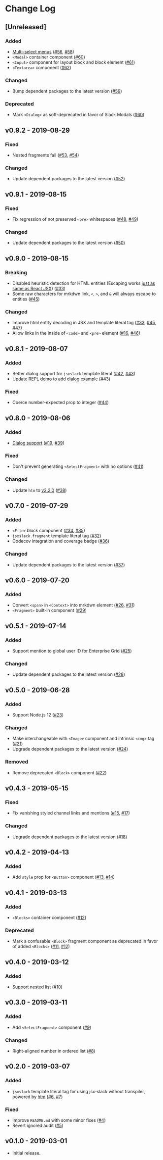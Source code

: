 # Change Log

## [Unreleased]

### Added

- [Multi-select menus](https://api.slack.com/reference/block-kit/block-elements#multi_select) ([#56](https://github.com/speee/jsx-slack/issues/56), [#58](https://github.com/speee/jsx-slack/pull/58))
- `<Modal>` container component ([#60](https://github.com/speee/jsx-slack/pull/60))
- `<Input>` component for layout block and block element ([#61](https://github.com/speee/jsx-slack/pull/61))
- `<Textarea>` component ([#62](https://github.com/speee/jsx-slack/pull/62))

### Changed

- Bump dependent packages to the latest version ([#59](https://github.com/speee/jsx-slack/pull/59))

### Deprecated

- Mark `<Dialog>` as soft-deprecated in favor of Slack Modals ([#60](https://github.com/speee/jsx-slack/pull/60))

## v0.9.2 - 2019-08-29

### Fixed

- Nested fragments fail ([#53](https://github.com/speee/jsx-slack/issues/53), [#54](https://github.com/speee/jsx-slack/pull/54))

### Changed

- Update dependent packages to the latest version ([#52](https://github.com/speee/jsx-slack/pull/52))

## v0.9.1 - 2019-08-15

### Fixed

- Fix regression of not preserved `<pre>` whitespaces ([#48](https://github.com/speee/jsx-slack/issues/48), [#49](https://github.com/speee/jsx-slack/pull/49))

### Changed

- Update dependent packages to the latest version ([#50](https://github.com/speee/jsx-slack/pull/50))

## v0.9.0 - 2019-08-15

### Breaking

- Disabled heuristic detection for HTML entities (Escaping works [just as same as React JSX](https://reactjs.org/docs/jsx-in-depth.html#string-literals)) ([#33](https://github.com/speee/jsx-slack/pull/33))
- Some raw characters for mrkdwn link, `<`, `>`, and `&` will always escape to entities ([#45](https://github.com/speee/jsx-slack/issues/45))

### Changed

- Improve html entity decoding in JSX and template literal tag ([#33](https://github.com/speee/jsx-slack/pull/33), [#45](https://github.com/speee/jsx-slack/issues/45), [#47](https://github.com/speee/jsx-slack/pull/47))
- Allow links in the inside of `<code>` and `<pre>` element ([#16](https://github.com/speee/jsx-slack/pull/16), [#46](https://github.com/speee/jsx-slack/pull/46))

## v0.8.1 - 2019-08-07

### Added

- Better dialog support for `jsxslack` template literal ([#42](https://github.com/speee/jsx-slack/issues/42), [#43](https://github.com/speee/jsx-slack/pull/43))
- Update REPL demo to add dialog example ([#43](https://github.com/speee/jsx-slack/pull/43))

### Fixed

- Coerce number-expected prop to integer ([#44](https://github.com/speee/jsx-slack/pull/44))

## v0.8.0 - 2019-08-06

### Added

- [Dialog support](docs/jsx-components-for-dialog.md) ([#19](https://github.com/speee/jsx-slack/issues/19), [#39](https://github.com/speee/jsx-slack/pull/39))

### Fixed

- Don't prevent generating `<SelectFragment>` with no options ([#41](https://github.com/speee/jsx-slack/pull/41))

### Changed

- Update `htm` to [v2.2.0](https://github.com/developit/htm/releases/tag/2.2.0) ([#38](https://github.com/speee/jsx-slack/pull/38))

## v0.7.0 - 2019-07-29

### Added

- `<File>` block component ([#34](https://github.com/speee/jsx-slack/issues/34), [#35](https://github.com/speee/jsx-slack/pull/35))
- `jsxslack.fragment` template literal tag ([#32](https://github.com/speee/jsx-slack/pull/32))
- Codecov integration and coverage badge ([#36](https://github.com/speee/jsx-slack/pull/36))

### Changed

- Update dependent packages to the latest version ([#37](https://github.com/speee/jsx-slack/pull/37))

## v0.6.0 - 2019-07-20

### Added

- Convert `<span>` in `<Context>` into mrkdwn element ([#26](https://github.com/speee/jsx-slack/issues/26), [#31](https://github.com/speee/jsx-slack/pull/31))
- `<Fragment>` built-in component ([#29](https://github.com/speee/jsx-slack/pull/29))

## v0.5.1 - 2019-07-14

### Added

- Support mention to global user ID for Enterprise Grid ([#25](https://github.com/speee/jsx-slack/pull/25))

### Changed

- Update dependent packages to the latest version ([#28](https://github.com/speee/jsx-slack/pull/28))

## v0.5.0 - 2019-06-28

### Added

- Support Node.js 12 ([#23](https://github.com/speee/jsx-slack/pull/23))

### Changed

- Make interchangeable with `<Image>` component and intrinsic `<img>` tag ([#21](https://github.com/speee/jsx-slack/pull/21))
- Upgrade dependent packages to the latest version ([#24](https://github.com/speee/jsx-slack/pull/24))

### Removed

- Remove deprecated `<Block>` component ([#22](https://github.com/speee/jsx-slack/pull/22))

## v0.4.3 - 2019-05-15

### Fixed

- Fix vanishing styled channel links and mentions ([#15](https://github.com/speee/jsx-slack/issues/15), [#17](https://github.com/speee/jsx-slack/pull/17))

### Changed

- Upgrade dependent packages to the latest version ([#18](https://github.com/speee/jsx-slack/pull/18))

## v0.4.2 - 2019-04-13

### Added

- Add `style` prop for `<Button>` component ([#13](https://github.com/speee/jsx-slack/issues/13), [#14](https://github.com/speee/jsx-slack/pull/14))

## v0.4.1 - 2019-03-13

### Added

- `<Blocks>` container component ([#12](https://github.com/speee/jsx-slack/pull/12))

### Deprecated

- Mark a confusable `<Block>` fragment component as deprecated in favor of added `<Blocks>` ([#11](https://github.com/speee/jsx-slack/issues/11), [#12](https://github.com/speee/jsx-slack/pull/12))

## v0.4.0 - 2019-03-12

### Added

- Support nested list ([#10](https://github.com/speee/jsx-slack/pull/10))

## v0.3.0 - 2019-03-11

### Added

- Add `<SelectFragment>` component ([#9](https://github.com/speee/jsx-slack/pull/9))

### Changed

- Right-aligned number in ordered list ([#8](https://github.com/speee/jsx-slack/pull/8))

## v0.2.0 - 2019-03-07

### Added

- `jsxslack` template literal tag for using jsx-slack without transpiler, powered by [htm](https://github.com/developit/htm) ([#6](https://github.com/speee/jsx-slack/issues/6), [#7](https://github.com/speee/jsx-slack/pull/7))

### Fixed

- Improve `README.md` with some minor fixes ([#4](https://github.com/speee/jsx-slack/pull/4))
- Revert ignored audit ([#5](https://github.com/speee/jsx-slack/pull/5))

## v0.1.0 - 2019-03-01

- Initial release.
